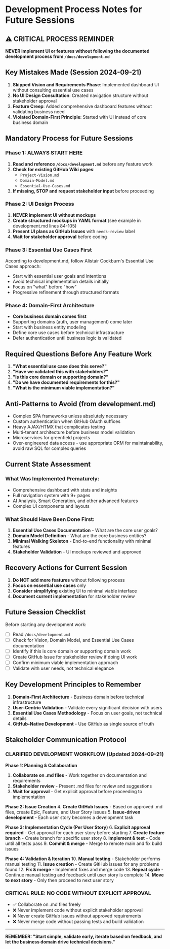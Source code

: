 # Development Process Notes for Future Sessions

## ⚠️ CRITICAL PROCESS REMINDER

**NEVER implement UI or features without following the documented development process from `/docs/development.md`**

## Key Mistakes Made (Session 2024-09-21)

1. **Skipped Vision and Requirements Phase**: Implemented dashboard UI without consulting essential use cases
2. **No UI Design Consultation**: Created navigation structure without stakeholder approval
3. **Feature Creep**: Added comprehensive dashboard features without validating business need
4. **Violated Domain-First Principle**: Started with UI instead of core business domain

## Mandatory Process for Future Sessions

### Phase 1: ALWAYS START HERE
1. **Read and reference `/docs/development.md`** before any feature work
2. **Check for existing GitHub Wiki pages**:
   - `Project-Vision.md`
   - `Domain-Model.md`
   - `Essential-Use-Cases.md`
3. **If missing, STOP and request stakeholder input** before proceeding

### Phase 2: UI Design Process
1. **NEVER implement UI without mockups**
2. **Create structured mockups in YAML format** (see example in development.md lines 84-105)
3. **Present UI plans as GitHub Issues** with `needs-review` label
4. **Wait for stakeholder approval** before coding

### Phase 3: Essential Use Cases First
According to development.md, follow Alistair Cockburn's Essential Use Cases approach:
- Start with essential user goals and intentions
- Avoid technical implementation details initially
- Focus on "what" before "how"
- Progressive refinement through structured formats

### Phase 4: Domain-First Architecture
- **Core business domain comes first**
- Supporting domains (auth, user management) come later
- Start with business entity modeling
- Define core use cases before technical infrastructure
- Defer authentication until business logic is validated

## Required Questions Before Any Feature Work

1. **"What essential use case does this serve?"**
2. **"Have we validated this with stakeholders?"**
3. **"Is this core domain or supporting domain?"**
4. **"Do we have documented requirements for this?"**
5. **"What is the minimum viable implementation?"**

## Anti-Patterns to Avoid (from development.md)

- Complex SPA frameworks unless absolutely necessary
- Custom authentication when GitHub OAuth suffices
- Heavy AJAX/HTMX that complicates testing
- Multi-tenant architecture before business model validation
- Microservices for greenfield projects
- Over-engineered data access - use appropriate ORM for maintainability, avoid raw SQL for complex queries

## Current State Assessment

### What Was Implemented Prematurely:
- Comprehensive dashboard with stats and insights
- Full navigation system with 9+ pages
- AI Analysis, Smart Generation, and other advanced features
- Complex UI components and layouts

### What Should Have Been Done First:
1. **Essential Use Cases Documentation** - What are the core user goals?
2. **Domain Model Definition** - What are the core business entities?
3. **Minimal Walking Skeleton** - End-to-end functionality with minimal features
4. **Stakeholder Validation** - UI mockups reviewed and approved

## Recovery Actions for Current Session

1. **Do NOT add more features** without following process
2. **Focus on essential use cases** only
3. **Consider simplifying** existing UI to minimal viable interface
4. **Document current implementation** for stakeholder review

## Future Session Checklist

Before starting any development work:

- [ ] Read `/docs/development.md`
- [ ] Check for Vision, Domain Model, and Essential Use Cases documentation
- [ ] Identify if this is core domain or supporting domain work
- [ ] Create GitHub Issue for stakeholder review if doing UI work
- [ ] Confirm minimum viable implementation approach
- [ ] Validate with user needs, not technical elegance

## Key Development Principles to Remember

1. **Domain-First Architecture** - Business domain before technical infrastructure
2. **User-Centric Validation** - Validate every significant decision with users
3. **Essential Use Cases Methodology** - Focus on user goals, not technical details
4. **GitHub-Native Development** - Use GitHub as single source of truth

## Stakeholder Communication Protocol

### CLARIFIED DEVELOPMENT WORKFLOW (Updated 2024-09-21)

**Phase 1: Planning & Collaboration**
1. **Collaborate on .md files** - Work together on documentation and requirements
2. **Stakeholder review** - Present .md files for review and suggestions
3. **Wait for approval** - Get explicit approval before proceeding to implementation

**Phase 2: Issue Creation**
4. **Create GitHub Issues** - Based on approved .md files, create Epic, Feature, and User Story issues
5. **Issue-driven development** - Each user story becomes a development task

**Phase 3: Implementation Cycle (Per User Story)**
6. **Explicit approval required** - Get approval for each user story before starting
7. **Create feature branch** - Create branch for specific user story
8. **Implement & test** - Code until all tests pass
9. **Commit & merge** - Merge to remote main and fix build issues

**Phase 4: Validation & Iteration**
10. **Manual testing** - Stakeholder performs manual testing
11. **Issue creation** - Create GitHub issues for any problems found
12. **Fix & merge** - Implement fixes and merge code
13. **Repeat cycle** - Continue manual testing and feedback until user story is complete
14. **Move to next story** - Only then proceed to next user story

### CRITICAL RULE: NO CODE WITHOUT EXPLICIT APPROVAL
- ✅ Collaborate on .md files freely
- ❌ Never implement code without explicit stakeholder approval
- ❌ Never create GitHub issues without approved requirements
- ❌ Never merge code without passing tests and build validation

---

**REMEMBER: "Start simple, validate early, iterate based on feedback, and let the business domain drive technical decisions."**